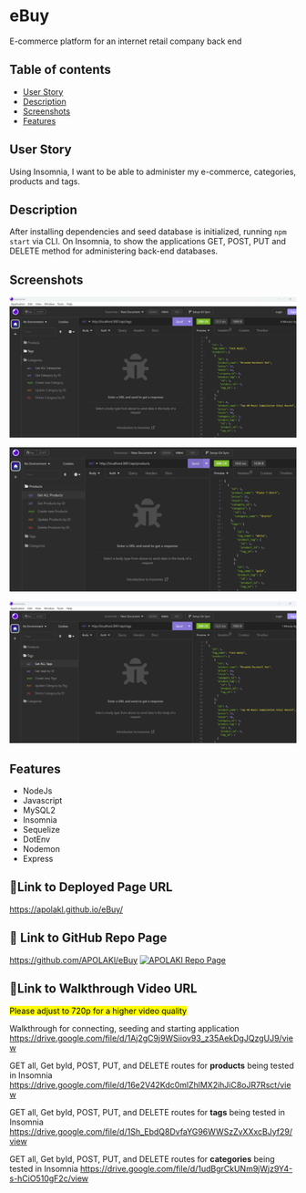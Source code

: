 # eBuy
E-commerce platform for an internet retail company back end


## Table of contents
* [User Story](#user-story)
* [Description](#description)
* [Screenshots](#screenshots)
* [Features](#features)


## User Story

Using Insomnia, I want to be able to administer my e-commerce, categories, products and tags.

## Description

After installing dependencies and seed database is initialized, running `npm start` via CLI. On Insomnia, to show the applications GET, POST, PUT and DELETE method for administering back-end databases.


## Screenshots

![Categories Screenshot](./asset/Categories.jpg "Insomnia Categories Image")

![Products Screenshot](./asset/Products.jpg "Insomnia Products Image")

![Tags Screenshot](./asset/Tags.jpg "Insomnia Tags Image")


## Features
* NodeJs
* Javascript
* MySQL2
* Insomnia
* Sequelize
* DotEnv
* Nodemon
* Express


## 🔗Link to Deployed Page URL
https://apolakl.github.io/eBuy/

## 🔗 Link to GitHub Repo Page
https://github.com/APOLAKl/eBuy   [![APOLAKl Repo Page](https://img.shields.io/github/stars/APOLAKl/eBuy?style=social)](https://github.com/APOLAKl/eBuy)

## 🔗Link to Walkthrough Video URL

<mark>Please adjust to 720p for a higher video quality</mark>

Walkthrough for connecting, seeding and starting application
https://drive.google.com/file/d/1Aj2gC9j9WSiiov93_z35AekDgJQzgUJ9/view

GET all, Get byId, POST, PUT, and DELETE routes for **products** being tested in Insomnia
https://drive.google.com/file/d/16e2V42Kdc0mlZhlMX2ihJiC8oJR7Rsct/view

GET all, Get byId, POST, PUT, and DELETE routes for **tags** being tested in Insomnia
https://drive.google.com/file/d/1Sh_EbdQ8DvfaYG96WWSzZvXXxcBJyf29/view

GET all, Get byId, POST, PUT, and DELETE routes for **categories** being tested in Insomnia
https://drive.google.com/file/d/1udBgrCkUNm9jWjz9Y4-s-hCiO510gF2c/view
